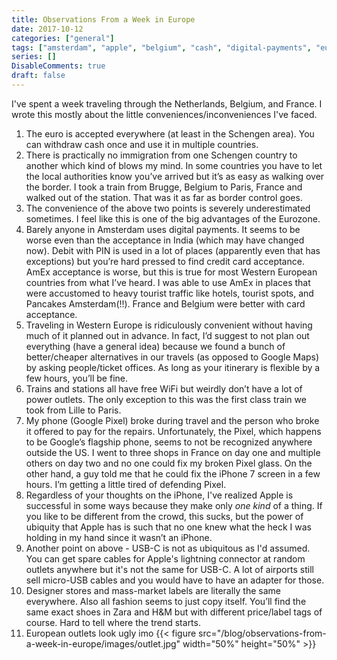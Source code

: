 ```yaml
---
title: Observations From a Week in Europe
date: 2017-10-12
categories: ["general"]
tags: ["amsterdam", "apple", "belgium", "cash", "digital-payments", "europe", "france", "google", "travels"]
series: []
DisableComments: true
draft: false
---
```


I've spent a week traveling through the Netherlands, Belgium, and France. I wrote this mostly about the little conveniences/inconveniences I've faced.

1. The euro is accepted everywhere (at least in the Schengen area). You can withdraw cash once and use it in multiple countries.
2. There is practically no immigration from one Schengen country to another which kind of blows my mind. In some countries you have to let the local authorities know you’ve arrived but it’s as easy as walking over the border. I took a train from Brugge, Belgium to Paris, France and walked out of the station. That was it as far as border control goes.
3. The convenience of the above two points is severely underestimated sometimes. I feel like this is one of the big advantages of the Eurozone.
4. Barely anyone in Amsterdam uses digital payments. It seems to be worse even than the acceptance in India (which may have changed now). Debit with PIN is used in a lot of places (apparently even that has exceptions) but you’re hard pressed to find credit card acceptance. AmEx acceptance is worse, but this is true for most Western European countries from what I’ve heard. I was able to use AmEx in places that were accustomed to heavy tourist traffic like hotels, tourist spots, and Pancakes Amsterdam(!!). France and Belgium were better with card acceptance.
5. Traveling in Western Europe is ridiculously convenient without having much of it planned out in advance. In fact, I’d suggest to not plan out everything (have a general idea) because we found a bunch of better/cheaper alternatives in our travels (as opposed to Google Maps) by asking people/ticket offices. As long as your itinerary is flexible by a few hours, you’ll be fine.
6. Trains and stations all have free WiFi but weirdly don’t have a lot of power outlets. The only exception to this was the first class train we took from Lille to Paris.
7. My phone (Google Pixel) broke during travel and the person who broke it offered to pay for the repairs. Unfortunately, the Pixel, which happens to be Google’s flagship phone, seems to not be recognized anywhere outside the US. I went to three shops in France on day one and multiple others on day two and no one could fix my broken Pixel glass. On the other hand, a guy told me that he could fix the iPhone 7 screen in a few hours. I’m getting a little tired of defending Pixel.
8. Regardless of your thoughts on the iPhone, I've realized Apple is successful in some ways because they make only _one_ _kind_ of a thing. If you like to be different from the crowd, this sucks, but the power of ubiquity that Apple has is such that no one knew what the heck I was holding in my hand since it wasn’t an iPhone.
9. Another point on above - USB-C is not as ubiquitous as I'd assumed. You can get spare cables for Apple's lightning connector at random outlets anywhere but it's not the same for USB-C. A lot of airports still sell micro-USB cables and you would have to have an adapter for those.
10. Designer stores and mass-market labels are literally the same everywhere. Also all fashion seems to just copy itself. You’ll find the same exact shoes in Zara and H&M but with different price/label tags of course. Hard to tell where the trend starts.
11. European outlets look ugly imo 
{{< figure src="/blog/observations-from-a-week-in-europe/images/outlet.jpg" width="50%" height="50%" >}} 

<br>